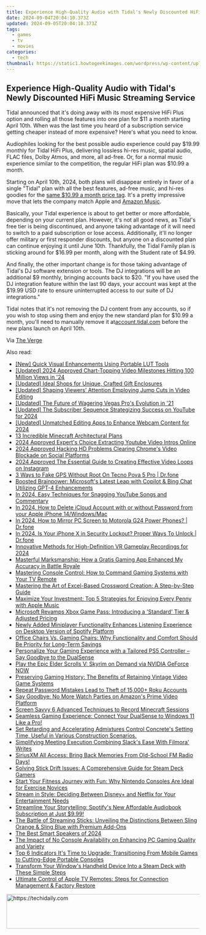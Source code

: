 ```yaml
---
title: Experience High-Quality Audio with Tidal's Newly Discounted HiFi Music Streaming Service
date: 2024-09-04T20:04:10.373Z
updated: 2024-09-05T20:04:10.373Z
tags:
  - games
  - tv
  - movies
categories:
  - tech
thumbnail: https://static1.howtogeekimages.com/wordpress/wp-content/uploads/2022/04/e1a735c5.png
---
```


## Experience High-Quality Audio with Tidal's Newly Discounted HiFi Music Streaming Service

Tidal announced that it's doing away with its most expensive HiFi Plus option and rolling all those features into one plan for $11 a month starting April 10th. When was the last time you heard of a subscription service getting cheaper instead of more expensive? Here's what you need to know.

 Audiophiles looking for the best possible audio experience could pay $19.99 monthly for Tidal HiFi Plus, delivering lossless hi-res music, spatial audio, FLAC files, Dolby Atmos, and more, all ad-free. Or, for a normal music experience similar to the competition, the regular HiFi plan was $10.99 a month.

 Starting on April 10th, 2024, both plans will disappear entirely in favor of a single "Tidal" plan with all the best features, ad-free music, and hi-res goodies for the [same $10.99 a month price tag](https://support.tidal.com/hc/en-us/articles/23008953804945-Upcoming-Changes-to-TIDAL-Subscriptions). It's a pretty impressive move that lets the company match Apple and [Amazon Music](https://eaxpv-info.techidaily.com/updated-2024-approved-for-social-media-savants-distinguishing-between-igtv-and-youtube/).

 Basically, your Tidal experience is about to get better or more affordable, depending on your current plan. However, it's not all good news, as Tidal's free tier is being discontinued, and anyone taking advantage of it will need to switch to a paid subscription or lose access. Additionally, it'll no longer offer military or first responder discounts, but anyone on a discounted plan can continue enjoying it until June 10th. Thankfully, the Tidal Family plan is sticking around for $16.99 per month, along with the Student rate of $4.99.

 And finally, the other important change is for those taking advantage of Tidal's DJ software extension or tools. The DJ integrations will be an additional $9 monthly, bringing accounts back to $20\. "If you have used the DJ integration feature within the last 90 days, your account was kept at the $19.99 USD rate to ensure uninterrupted access to our suite of DJ integrations."

 Tidal notes that it's not removing the DJ content from any accounts, so if you wish to stop using them and enjoy the new standard plan for $10.99 a month, you'll need to manually remove it at[account.tidal.com](https://account.tidal.com/) before the new plans launch on April 10th.

 Via [The Verge](https://www.theverge.com/2024/3/5/24091308/tidal-subscription-price-cut-high-res-atmos)

<ins class="adsbygoogle"
     style="display:block"
     data-ad-format="autorelaxed"
     data-ad-client="ca-pub-7571918770474297"
     data-ad-slot="1223367746"></ins>



<ins class="adsbygoogle"
     style="display:block"
     data-ad-client="ca-pub-7571918770474297"
     data-ad-slot="8358498916"
     data-ad-format="auto"
     data-full-width-responsive="true"></ins>

<span class="atpl-alsoreadstyle">Also read:</span>
<div><ul>
<li><a href="https://extra-support.techidaily.com/new-quick-visual-enhancements-using-portable-lut-tools/"><u>[New] Quick Visual Enhancements Using Portable LUT Tools</u></a></li>
<li><a href="https://facebook-record-videos.techidaily.com/updated-2024-approved-chart-topping-video-milestones-hitting-100-million-views-in-24/"><u>[Updated] 2024 Approved  Chart-Topping Video Milestones Hitting 100 Million Views in '24</u></a></li>
<li><a href="https://some-techniques.techidaily.com/updated-ideal-shops-for-unique-crafted-gift-enclosures/"><u>[Updated] Ideal Shops for Unique, Crafted Gift Enclosures</u></a></li>
<li><a href="https://youtube-docs.techidaily.com/ed-shaping-viewers-attention-employing-jump-cuts-in-video-editing/"><u>[Updated] Shaping Viewers’ Attention  Employing Jump Cuts in Video Editing</u></a></li>
<li><a href="https://some-approaches.techidaily.com/updated-the-future-of-wagering-vegas-pros-evolution-in-21/"><u>[Updated] The Future of Wagering  Vegas Pro's Evolution in '21</u></a></li>
<li><a href="https://fox-helps.techidaily.com/updated-the-subscriber-sequence-strategizing-success-on-youtube-for-2024/"><u>[Updated] The Subscriber Sequence  Strategizing Success on YouTube for 2024</u></a></li>
<li><a href="https://visual-screen-recording.techidaily.com/updated-unmatched-editing-apps-to-enhance-webcam-content-for-2024/"><u>[Updated] Unmatched Editing Apps to Enhance Webcam Content for 2024</u></a></li>
<li><a href="https://screen-activity-recording.techidaily.com/13-incredible-minecraft-architectural-plans/"><u>13 Incredible Minecraft Architectural Plans</u></a></li>
<li><a href="https://youtube-data.techidaily.com/approved-experts-choice-extracting-youtube-video-intros-online/"><u>2024 Approved  Expert's Choice  Extracting Youtube Video Intros Online</u></a></li>
<li><a href="https://some-techniques.techidaily.com/2024-approved-hacking-hd-problems-clearing-chromes-video-blockade-on-social-platforms/"><u>2024 Approved  Hacking HD Problems  Clearing Chrome's Video Blockade on Social Platforms</u></a></li>
<li><a href="https://instagram-videos.techidaily.com/2024-approved-the-essential-guide-to-creating-effective-video-loops-on-instagram/"><u>2024 Approved  The Essential Guide to Creating Effective Video Loops on Instagram</u></a></li>
<li><a href="https://location-fake.techidaily.com/3-ways-to-fake-gps-without-root-on-tecno-pova-5-pro-drfone-by-drfone-virtual-android/"><u>3 Ways to Fake GPS Without Root On Tecno Pova 5 Pro | Dr.fone</u></a></li>
<li><a href="https://some-skills.techidaily.com/boosted-brainpower-microsofts-latest-leap-with-copilot-and-bing-chat-utilizing-gpt-4-enhancements/"><u>Boosted Brainpower: Microsoft's Latest Leap with Copilot & Bing Chat Utilizing GPT-4 Enhancements</u></a></li>
<li><a href="https://youtube-zero.techidaily.com/24-easy-techniques-for-snagging-youtube-songs-and-commentary/"><u>In 2024, Easy Techniques for Snagging YouTube Songs and Commentary</u></a></li>
<li><a href="https://activate-lock.techidaily.com/in-2024-how-to-delete-icloud-account-with-or-without-password-from-your-apple-iphone-14windowsmac-by-drfone-ios/"><u>In 2024, How to Delete iCloud Account with or without Password from your Apple iPhone 14/Windows/Mac</u></a></li>
<li><a href="https://screen-mirror.techidaily.com/in-2024-how-to-mirror-pc-screen-to-motorola-g24-power-phones-drfone-by-drfone-android/"><u>In 2024, How to Mirror PC Screen to Motorola G24 Power Phones? | Dr.fone</u></a></li>
<li><a href="https://iphone-unlock.techidaily.com/in-2024-is-your-iphone-x-in-security-lockout-proper-ways-to-unlock-drfone-by-drfone-ios/"><u>In 2024, Is Your iPhone X in Security Lockout? Proper Ways To Unlock | Dr.fone</u></a></li>
<li><a href="https://screen-mirroring-recording.techidaily.com/innovative-methods-for-high-definition-vr-gameplay-recordings-for-2024/"><u>Innovative Methods for High-Definition VR Gameplay Recordings for 2024</u></a></li>
<li><a href="https://buynow-marvelous.techidaily.com/masterful-marksmanship-how-a-gratis-gaming-app-enhanced-my-accuracy-in-battle-royale/"><u>Masterful Marksmanship: How a Gratis Gaming App Enhanced My Accuracy in Battle Royale</u></a></li>
<li><a href="https://buynow-marvelous.techidaily.com/mastering-console-control-how-to-command-gaming-systems-with-your-tv-remote/"><u>Mastering Console Control: How to Command Gaming Systems with Your TV Remote</u></a></li>
<li><a href="https://buynow-marvelous.techidaily.com/mastering-the-art-of-excel-based-crossword-creation-a-step-by-step-guide/"><u>Mastering the Art of Excel-Based Crossword Creation: A Step-by-Step Guide</u></a></li>
<li><a href="https://buynow-marvelous.techidaily.com/maximize-your-investment-top-5-strategies-for-enjoying-every-penny-with-apple-music/"><u>Maximize Your Investment: Top 5 Strategies for Enjoying Every Penny with Apple Music</u></a></li>
<li><a href="https://buynow-marvelous.techidaily.com/microsoft-revamps-xbox-game-pass-introducing-a-standard-tier-and-adjusted-pricing/"><u>Microsoft Revamps Xbox Game Pass: Introducing a 'Standard' Tier & Adjusted Pricing</u></a></li>
<li><a href="https://buynow-marvelous.techidaily.com/newly-added-miniplayer-functionality-enhances-listening-experience-on-desktop-version-of-spotify-platform/"><u>Newly Added Miniplayer Functionality Enhances Listening Experience on Desktop Version of Spotify Platform</u></a></li>
<li><a href="https://buynow-marvelous.techidaily.com/office-chairs-vs-gaming-chairs-why-functionality-and-comfort-should-be-priority-for-long-term-savings/"><u>Office Chairs Vs. Gaming Chairs: Why Functionality and Comfort Should Be Priority for Long-Term Savings</u></a></li>
<li><a href="https://buynow-marvelous.techidaily.com/personalize-your-gaming-experience-with-a-tailored-ps5-controller-say-goodbye-to-the-dualsense/"><u>Personalize Your Gaming Experience with a Tailored PS5 Controller – Say Goodbye to the DualSense</u></a></li>
<li><a href="https://buynow-marvelous.techidaily.com/play-the-epic-elder-scrolls-v-skyrim-on-demand-via-nvidia-geforce-now/"><u>Play the Epic Elder Scrolls V: Skyrim on Demand via NVIDIA GeForce NOW</u></a></li>
<li><a href="https://buynow-marvelous.techidaily.com/preserving-gaming-history-the-benefits-of-retaining-vintage-video-game-systems/"><u>Preserving Gaming History: The Benefits of Retaining Vintage Video Game Systems</u></a></li>
<li><a href="https://buynow-marvelous.techidaily.com/repeat-password-mistakes-lead-to-theft-of-15000plus-roku-accounts/"><u>Repeat Password Mistakes Lead to Theft of 15,000+ Roku Accounts</u></a></li>
<li><a href="https://buynow-marvelous.techidaily.com/say-goodbye-no-more-watch-parties-on-amazons-prime-video-platform/"><u>Say Goodbye: No More Watch Parties on Amazon's Prime Video Platform</u></a></li>
<li><a href="https://screen-mirroring-recording.techidaily.com/screen-savvy-6-advanced-techniques-to-record-minecraft-sessions/"><u>Screen Savvy  6 Advanced Techniques to Record Minecraft Sessions</u></a></li>
<li><a href="https://buynow-marvelous.techidaily.com/seamless-gaming-experience-connect-your-dualsense-to-windows-11-like-a-pro/"><u>Seamless Gaming Experience: Connect Your DualSense to Windows 11 Like a Pro!</u></a></li>
<li><a href="https://buynow-marvelous.techidaily.com/set-retarding-and-accelerating-admixtures-control-concretes-setting-time-useful-in-various-construction-scenarios/"><u>Set Retarding and Accelerating Admixtures Control Concrete's Setting Time, Useful in Various Construction Scenarios.</u></a></li>
<li><a href="https://screen-mirroring-recording.techidaily.com/simplifying-meeting-execution-combining-slacks-ease-with-filmora-writes/"><u>Simplifying Meeting Execution  Combining Slack's Ease With Filmora' Writes</u></a></li>
<li><a href="https://buynow-marvelous.techidaily.com/siriusxm-all-access-bring-back-memories-from-old-school-fm-radio-days/"><u>SiriusXM All Access: Bring Back Memories From Old-School FM Radio Days!</u></a></li>
<li><a href="https://buynow-marvelous.techidaily.com/solving-stick-drift-issues-a-comprehensive-guide-for-steam-deck-gamers/"><u>Solving Stick Drift Issues: A Comprehensive Guide for Steam Deck Gamers</u></a></li>
<li><a href="https://buynow-marvelous.techidaily.com/start-your-fitness-journey-with-fun-why-nintendo-consoles-are-ideal-for-exercise-novices/"><u>Start Your Fitness Journey with Fun: Why Nintendo Consoles Are Ideal for Exercise Novices</u></a></li>
<li><a href="https://buynow-marvelous.techidaily.com/stream-in-style-deciding-between-disneyplus-and-netflix-for-your-entertainment-needs/"><u>Stream in Style: Deciding Between Disney+ and Netflix for Your Entertainment Needs</u></a></li>
<li><a href="https://buynow-marvelous.techidaily.com/streamline-your-storytelling-spotifys-new-affordable-audiobook-subscription-at-just-999/"><u>Streamline Your Storytelling: Spotify's New Affordable Audiobook Subscription at Just $9.99!</u></a></li>
<li><a href="https://buynow-marvelous.techidaily.com/the-battle-of-streaming-sticks-unveiling-the-distinctions-between-sling-orange-and-sling-blue-with-premium-add-ons/"><u>The Battle of Streaming Sticks: Unveiling the Distinctions Between Sling Orange & Sling Blue with Premium Add-Ons</u></a></li>
<li><a href="https://buynow-reviews.techidaily.com/the-best-smart-speakers-of-2024/"><u>The Best Smart Speakers of 2024</u></a></li>
<li><a href="https://buynow-marvelous.techidaily.com/the-impact-of-no-console-availability-on-enhancing-pc-gaming-quality-and-variety/"><u>The Impact of No Console Availability on Enhancing PC Gaming Quality and Variety</u></a></li>
<li><a href="https://buynow-marvelous.techidaily.com/top-6-indicators-its-time-to-upgrade-transitioning-from-mobile-games-to-cutting-edge-portable-consoles/"><u>Top 6 Indicators It's Time to Upgrade: Transitioning From Mobile Games to Cutting-Edge Portable Consoles</u></a></li>
<li><a href="https://buynow-marvelous.techidaily.com/transform-your-windows-handheld-device-into-a-steam-deck-with-these-simple-steps/"><u>Transform Your Window's Handheld Device Into a Steam Deck with These Simple Steps</u></a></li>
<li><a href="https://buynow-marvelous.techidaily.com/ultimate-control-of-apple-tv-remotes-steps-for-connection-management-and-factory-restore/"><u>Ultimate Control of Apple TV Remotes: Steps for Connection Management & Factory Restore</u></a></li>
</ul></div>

<!-- affiliate ads begin -->
<a href="https://aligracehair.sjv.io/c/5597632/1896546/19272" target="_top" id="1896546">
  <img src="//a.impactradius-go.com/display-ad/19272-1896546" border="0" alt="https://techidaily.com" width="728" height="90"/>
</a>
<img height="0" width="0" src="https://aligracehair.sjv.io/i/5597632/1896546/19272" style="position:absolute;visibility:hidden;" border="0" />
<!-- affiliate ads end -->